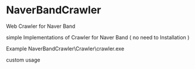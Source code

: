 # NaverBandCrawler
Web Crawler for Naver Band 


simple Implementations of Crawler for Naver Band ( no need to Installation )

Example
	NaverBandCrawler\Crawler\crawler.exe


custom usage